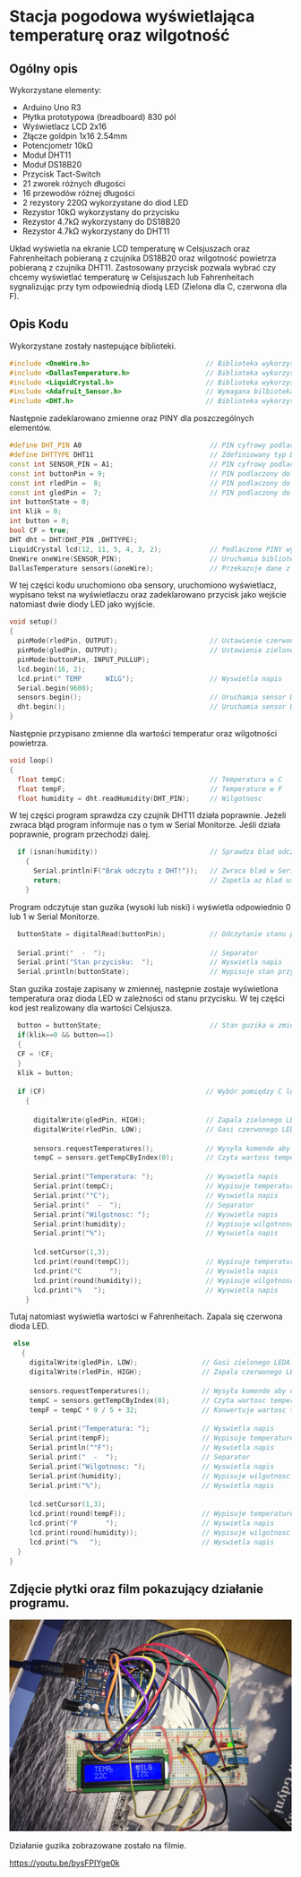 # Stacja pogodowa wyświetlająca temperaturę oraz wilgotność

## Ogólny opis

Wykorzystane elementy:

* Arduino Uno R3
* Płytka prototypowa (breadboard) 830 pól
* Wyświetlacz LCD 2x16
* Złącze goldpin 1x16 2.54mm
* Potencjometr 10kΩ
* Moduł DHT11
* Moduł DS18B20
* Przycisk Tact-Switch
* 21 zworek różnych długości
* 16 przewodów różnej długości
* 2 rezystory 220Ω wykorzystane do diod LED
* Rezystor 10kΩ wykorzystany do przycisku
* Rezystor 4.7kΩ wykorzystany do DS18B20
* Rezystor 4.7kΩ wykorzystany do DHT11

Układ wyświetla na ekranie LCD temperaturę w Celsjuszach oraz Fahrenheitach pobieraną z czujnika DS18B20 oraz wilgotność powietrza pobieraną z czujnika DHT11.
Zastosowany przycisk pozwala wybrać czy chcemy wyświetlać temperaturę w Celsjuszach lub Fahrenheitach sygnalizując przy tym odpowiednią diodą LED (Zielona dla C, czerwona dla F).

## Opis Kodu
Wykorzystane zostały nastepujące biblioteki.
```cpp
#include <OneWire.h>                             // Biblioteka wykorzystana do poprawnego działania czujnika temperatury DS18B20
#include <DallasTemperature.h>                   // Biblioteka wykorzystana dla czujnika temperatury DS18B20
#include <LiquidCrystal.h>                       // Biblioteka wykorzystana do ekranu LCD
#include <Adafruit_Sensor.h>                     // Wymagana bilbioteka do poprawnego działania sensora DHT11
#include <DHT.h>                                 // Biblioteka wykorzystana dla czujnika DHT11
```
Następnie zadeklarowano zmienne oraz PINY dla poszczególnych elementów.
```cpp
#define DHT_PIN A0                                // PIN cyfrowy podlaczony do DHT11
#define DHTTYPE DHT11                             // Zdefiniowany typ DHT w tym przypadku DHT11
const int SENSOR_PIN = A1;                        // PIN cyfrowy podlaczony do DS18B20
const int buttonPin = 9;                          // PIN podlaczony do guzika
const int rledPin =  8;                           // PIN podlaczony do czerwonego LEDA
const int gledPin =  7;                           // PIN podlaczony do zielonego LEDA
int buttonState = 0;
int klik = 0;
int button = 0;
bool CF = true;
DHT dht = DHT(DHT_PIN ,DHTTYPE);
LiquidCrystal lcd(12, 11, 5, 4, 3, 2);            // Podlaczone PINY wyswietlacza LCD
OneWire oneWire(SENSOR_PIN);                      // Uruchamia biblioteke oneWire
DallasTemperature sensors(&oneWire);              // Przekazuje dane z biblioteki oneWire do bilbioteki DallasTemperature
```
W tej części kodu uruchomiono oba sensory, uruchomiono wyświetlacz, wypisano tekst na wyświetlaczu oraz zadeklarowano przycisk jako wejście natomiast dwie diody LED jako wyjście.
```cpp
void setup()
{
  pinMode(rledPin, OUTPUT);                       // Ustawienie czerwonego LEDA jako wyjście
  pinMode(gledPin, OUTPUT);                       // Ustawienie zielonego LEDA jako wyjście
  pinMode(buttonPin, INPUT_PULLUP);
  lcd.begin(16, 2);
  lcd.print(" TEMP      WILG");                   // Wyswietla napis
  Serial.begin(9600);
  sensors.begin();                                // Uruchamia sensor DS18B20
  dht.begin();                                    // Uruchamia sensor DHT11
}
```
Następnie przypisano zmienne dla wartości temperatur oraz wilgotności powietrza.
```cpp
void loop()
{
  float tempC;                                    // Temperatura w C
  float tempF;                                    // Temperature w F
  float humidity = dht.readHumidity(DHT_PIN);     // Wilgotnosc
```
W tej części program sprawdza czy czujnik DHT11 działa poprawnie.
Jeżeli zwraca błąd program informuje nas o tym w Serial Monitorze.
Jeśli działa poprawnie, program przechodzi dalej.
```cpp
  if (isnan(humidity))                            // Sprawdza blad odczytu z czujnika DHT11
    {
      Serial.println(F("Brak odczytu z DHT!"));   // Zwraca blad w Serial Monitorze
      return;                                     // Zapetla az blad ustanie
    }
```
  Program odczytuje stan guzika (wysoki lub niski) i wyświetla odpowiednio 0 lub 1 w Serial Monitorze. 
```cpp
  buttonState = digitalRead(buttonPin);           // Odczytanie stanu przycisku (HIGH lub LOW)
  
  Serial.print("  -  ");                          // Separator
  Serial.print("Stan przycisku:  ");              // Wyswietla napis
  Serial.println(buttonState);                    // Wypisuje stan przycisku w Serial Monitor
```
Stan guzika zostaje zapisany w zmiennej, następnie zostaje wyświetlona temperatura oraz dioda LED w zależności od stanu przycisku.
W tej części kod jest realizowany dla wartości Celsjusza.
```cpp
  button = buttonState;                           // Stan guzika w zmiennej
  if(klik==0 && button==1)
  {
  CF = !CF;
  }
  klik = button;
  
  if (CF)                                        // Wybór pomiędzy C lub F
    {

      digitalWrite(gledPin, HIGH);               // Zapala zielonego LEDA
      digitalWrite(rledPin, LOW);                // Gasi czerwonego LEDA
      
      sensors.requestTemperatures();             // Wysyła komende aby odczytac wartosc temperatury
      tempC = sensors.getTempCByIndex(0);        // Czyta wartosc temperatury w C

      Serial.print("Temperatura: ");             // Wyswietla napis
      Serial.print(tempC);                       // Wypisuje temperature w C
      Serial.print("°C");                        // Wyswietla napis
      Serial.print("  -  ");                     // Separator
      Serial.print("Wilgotnosc: ");              // Wyswietla napis
      Serial.print(humidity);                    // Wypisuje wilgotnosc w %
      Serial.print("%");                         // Wyswietla napis
  
      lcd.setCursor(1,3);                        
      lcd.print(round(tempC));                   // Wypisuje temperature w C
      lcd.print("C       ");                     // Wyswietla napis
      lcd.print(round(humidity));                // Wypisuje wilgotnosc w %
      lcd.print("%   ");                         // Wyswietla napis
    }
 ```
 Tutaj natomiast wyświetla wartości w Fahrenheitach.
 Zapala się czerwona dioda LED.
 ```cpp
  else
    {   
      digitalWrite(gledPin, LOW);                // Gasi zielonego LEDA
      digitalWrite(rledPin, HIGH);               // Zapala czerwonego LEDA
      
      sensors.requestTemperatures();             // Wysyła komende aby odczytac wartosc temperatury
      tempC = sensors.getTempCByIndex(0);        // Czyta wartosc temperatury w C
      tempF = tempC * 9 / 5 + 32;                // Konwertuje wartosc temperatury z C na F

      Serial.print("Temperatura: ");             // Wyswietla napis
      Serial.print(tempF);                       // Wypisuje temperature w F
      Serial.println("°F");                      // Wyswietla napis
      Serial.print("  -  ");                     // Separator
      Serial.print("Wilgotnosc: ");              // Wyswietla napis
      Serial.print(humidity);                    // Wypisuje wilgotnosc w %
      Serial.print("%");                         // Wyswietla napis
  
      lcd.setCursor(1,3);                        
      lcd.print(round(tempF));                   // Wypisuje temperature w F
      lcd.print("F       ");                     // Wyswietla napis
      lcd.print(round(humidity));                // Wypisuje wilgotnosc w %
      lcd.print("%   ");                         // Wyswietla napis
   }
}
```
## Zdjęcie płytki oraz film pokazujący działanie programu.

![photoC](media/photoC.JPG)

Działanie guzika zobrazowane zostało na filmie.

https://youtu.be/bysFPIYge0k

